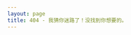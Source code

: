```yaml
---
layout: page
title: 404 - 我猜你迷路了！没找到你想要的。
---
```

<script type="text/javascript" src="http://www.qq.com/404/search_children.js" charset="utf-8"></script>
